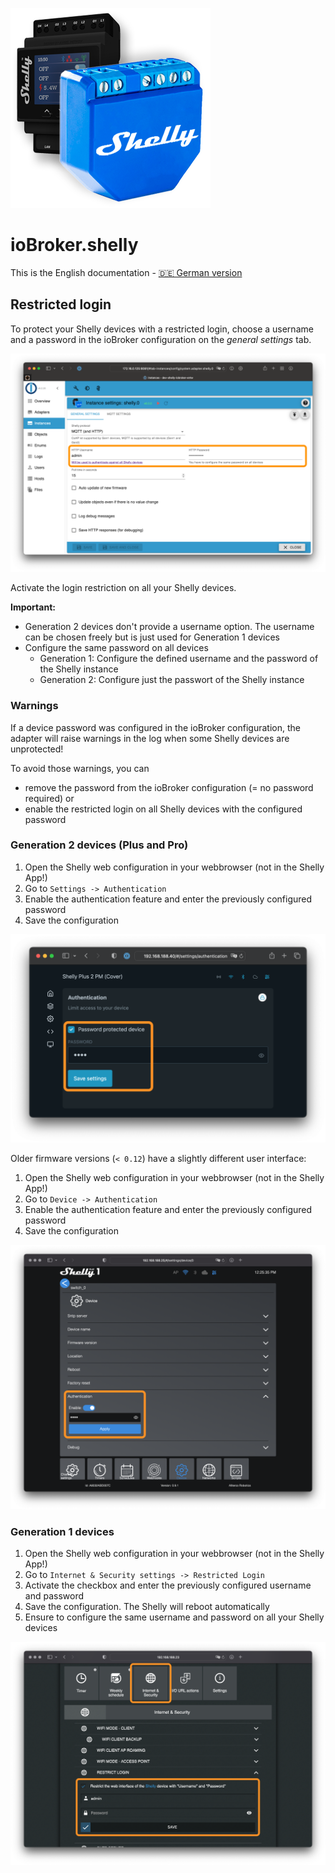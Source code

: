 ![Logo](../../admin/shelly.png)

# ioBroker.shelly

This is the English documentation - [🇩🇪 German version](../de/restricted-login.md)

## Restricted login

To protect your Shelly devices with a restricted login, choose a username and a password in the ioBroker configuration on the *general settings* tab.

![iobroker_general_restrict_login](./img/iobroker_general_restrict_login.png)

Activate the login restriction on all your Shelly devices.

**Important:**

- Generation 2 devices don't provide a username option. The username can be chosen freely but is just used for Generation 1 devices
- Configure the same password on all devices
    - Generation 1: Configure the defined username and the password of the Shelly instance
    - Generation 2: Configure just the passwort of the Shelly instance

### Warnings

If a device password was configured in the ioBroker configuration, the adapter will raise warnings in the log when some Shelly devices are unprotected!

To avoid those warnings, you can

- remove the password from the ioBroker configuration (= no password required) or
- enable the restricted login on all Shelly devices with the configured password

### Generation 2 devices (Plus and Pro)

1. Open the Shelly web configuration in your webbrowser (not in the Shelly App!)
2. Go to `Settings -> Authentication`
3. Enable the authentication feature and enter the previously configured password
4. Save the configuration

![shelly gen2](./img/shelly_restrict_login-gen2.png)

Older firmware versions (`< 0.12`) have a slightly different user interface:

1. Open the Shelly web configuration in your webbrowser (not in the Shelly App!)
2. Go to `Device -> Authentication`
3. Enable the authentication feature and enter the previously configured password
4. Save the configuration

![shelly gen2 old](./img/shelly_restrict_login-gen2-old.png)

### Generation 1 devices

1. Open the Shelly web configuration in your webbrowser (not in the Shelly App!)
2. Go to `Internet & Security settings -> Restricted Login`
3. Activate the checkbox and enter the previously configured username and password
4. Save the configuration. The Shelly will reboot automatically
5. Ensure to configure the same username and password on all your Shelly devices

![shelly gen1](./img/shelly_restrict_login-gen1.png)
